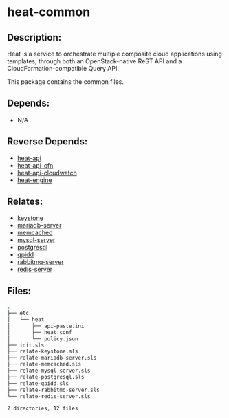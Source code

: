 # heat-common

## Description:

Heat is a service to orchestrate multiple composite cloud applications using templates, through both an OpenStack-native ReST API and a CloudFormation-compatible Query API.

This package contains the common files.

## Depends:

  -  N/A

## Reverse Depends:

  -  [heat-api](salt/heat-api)
  -  [heat-api-cfn](salt/heat-api-cfn)
  -  [heat-api-cloudwatch](salt/heat-api-cloudwatch)
  -  [heat-engine](salt/heat-engine)

## Relates:

  -  [keystone](salt/keystone)
  -  [mariadb-server](salt/mariadb-server)
  -  [memcached](salt/memcached)
  -  [mysql-server](salt/mysql-server)
  -  [postgresql](salt/postgresql)
  -  [qpidd](salt/qpidd)
  -  [rabbitmq-server](salt/rabbitmq-server)
  -  [redis-server](salt/redis-server)

## Files:

```bash
.
├── etc
│   └── heat
│       ├── api-paste.ini
│       ├── heat.conf
│       └── policy.json
├── init.sls
├── relate-keystone.sls
├── relate-mariadb-server.sls
├── relate-memcached.sls
├── relate-mysql-server.sls
├── relate-postgresql.sls
├── relate-qpidd.sls
├── relate-rabbitmq-server.sls
└── relate-redis-server.sls

2 directories, 12 files
```
